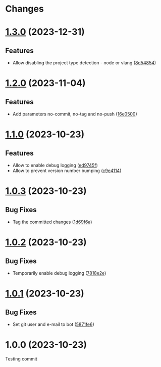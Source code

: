 # Changes

# [1.3.0](https://github.com/prantlf/finish-release-action/compare/v1.2.0...v1.3.0) (2023-12-31)

## Features

* Allow disabling the project type detection - node or vlang ([8d54854](https://github.com/prantlf/finish-release-action/commit/8d548541dd3d0f195a40857c065af9d213818b8d))

# [1.2.0](https://github.com/prantlf/finish-release-action/compare/v1.1.0...v1.2.0) (2023-11-04)

## Features

* Add parameters no-commit, no-tag and no-push ([16e0500](https://github.com/prantlf/finish-release-action/commit/16e0500558307e4af0a477f9fc26a3a77d6189ae))

# [1.1.0](https://github.com/prantlf/finish-release-action/compare/v1.0.3...v1.1.0) (2023-10-23)

## Features

* Allow to enable debug logging ([ed9745f](https://github.com/prantlf/finish-release-action/commit/ed9745fc8f0788278c799fe73ba09850e407c083))
* Allow to prevent version number bumping ([c9e4114](https://github.com/prantlf/finish-release-action/commit/c9e41146b5a3cf8361082b09ef471f455ca94ef7))

# [1.0.3](https://github.com/prantlf/finish-release-action/compare/v1.0.2...v1.0.3) (2023-10-23)

## Bug Fixes

* Tag the committed changes ([1d69f6a](https://github.com/prantlf/finish-release-action/commit/1d69f6ad0249dd6317ce066612d1b41970e7034c))

# [1.0.2](https://github.com/prantlf/finish-release-action/compare/v1.0.1...v1.0.2) (2023-10-23)

## Bug Fixes

* Temporarily enable debug logging ([7818e2e](https://github.com/prantlf/finish-release-action/commit/7818e2eabe5b284da92f0b51577660673281355e))

# [1.0.1](https://github.com/prantlf/finish-release-action/compare/v1.0.0...v1.0.1) (2023-10-23)

## Bug Fixes

* Set git user and e-mail to bot ([5871fe6](https://github.com/prantlf/finish-release-action/commit/5871fe6dc2cf8666e66e32afbf614df770bd968d))

# 1.0.0 (2023-10-23)

Testing commit
